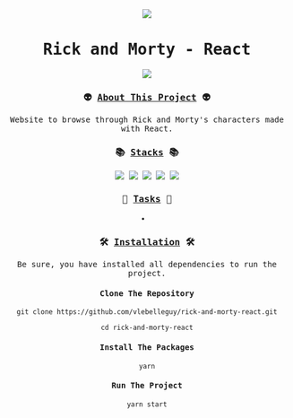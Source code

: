<div align="center">
<samp>
<img src="https://i.ibb.co/4g5d98d/rick-and-morty-logo.png">
<h1>Rick and Morty - React</h1>
<img src="https://i.ibb.co/b5c4djC/rick-and-morty-screenshot.png">
<h3>👽 <ins>About This Project</ins> 👽</h3>
<p>Website to browse through Rick and Morty's characters made with React.</p>
<h3>📚 <ins>Stacks</ins> 📚</h3>
<img src="https://img.shields.io/badge/-JavaScript-97ce4c?style=for-the-badge&logo=JavaScript&logoColor=white">
<img src="https://img.shields.io/badge/-React-97ce4c?style=for-the-badge&logo=React&logoColor=white">
<img src="https://img.shields.io/badge/-HTML5-97ce4c?style=for-the-badge&logo=HTML5&logoColor=white">
<img src="https://img.shields.io/badge/-CSS3-97ce4c?style=for-the-badge&logo=CSS3&logoColor=white">
<img src="https://img.shields.io/badge/-Netlify-97ce4c?style=for-the-badge&logo=Netlify&logoColor=white">
<h3>📝 <ins>Tasks</ins> 📝</h3>
<li> </li>
<h3>🛠️ <ins>Installation</ins> 🛠️</h3>
<p>Be sure, you have installed all dependencies to run the project.</p>
<h4>Clone The Repository</h4>

`git clone https://github.com/vlebelleguy/rick-and-morty-react.git`
      
`cd rick-and-morty-react`
      
<h4>Install The Packages</h4>
      
`yarn`
      
<h4>Run The Project</h4>
      
`yarn start`
</samp>
</div>
